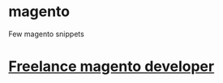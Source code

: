 magento
=======

Few magento snippets
# [Freelance magento developer](https://www.phpfreelanceprogrammer.com/magento-programmer.html)
